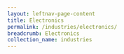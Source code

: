 ```yaml
---
layout: leftnav-page-content
title: Electronics
permalink: /industries/electronics/
breadcrumb: Electronics
collection_name: industries
---
```

